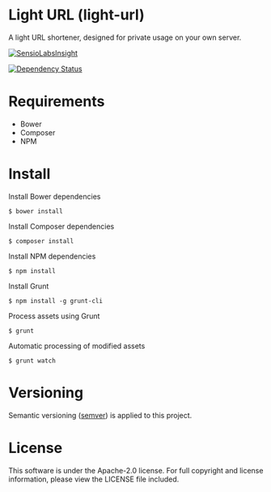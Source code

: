 # Light URL (light-url)

A light URL shortener, designed for private usage on your own server.

[![SensioLabsInsight](https://insight.sensiolabs.com/projects/adb0f567-11b4-4ca4-b8b0-70f984e263b4/big.png)](https://insight.sensiolabs.com/projects/adb0f567-11b4-4ca4-b8b0-70f984e263b4)

[![Dependency Status](https://gemnasium.com/paulfevre/light-url.svg)](https://gemnasium.com/paulfevre/light-url)


# Requirements

- Bower
- Composer
- NPM


# Install

Install Bower dependencies
```
$ bower install
```

Install Composer dependencies
```
$ composer install
```

Install NPM dependencies
```
$ npm install
```

Install Grunt
```
$ npm install -g grunt-cli
```

Process assets using Grunt
```
$ grunt
```

Automatic processing of modified assets
```
$ grunt watch
```


# Versioning

Semantic versioning ([semver](http://semver.org/)) is applied to this project.


# License

This software is under the Apache-2.0 license. For full copyright and license information, please view the LICENSE file included.
